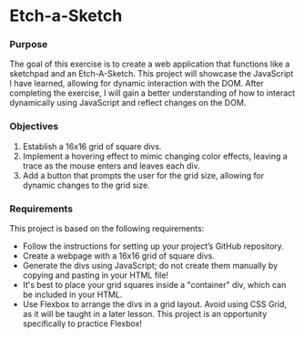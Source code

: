 # Etch-a-Sketch

### Purpose
The goal of this exercise is to create a web application that functions like a sketchpad and an Etch-A-Sketch. This project will showcase the JavaScript I have learned, allowing for dynamic interaction with the DOM. After completing the exercise, I will gain a better understanding of how to interact dynamically using JavaScript and reflect changes on the DOM.

### Objectives
1. Establish a 16x16 grid of square divs.
2. Implement a hovering effect to mimic changing color effects, leaving a trace as the mouse enters and leaves each div.
3. Add a button that prompts the user for the grid size, allowing for dynamic changes to the grid size.

### Requirements
This project is based on the following requirements:

-  Follow the instructions for setting up your project’s GitHub repository.
-  Create a webpage with a 16x16 grid of square divs.
-  Generate the divs using JavaScript; do not create them manually by copying and pasting in your HTML file!
-  It's best to place your grid squares inside a "container" div, which can be included in your HTML.
-  Use Flexbox to arrange the divs in a grid layout. Avoid using CSS Grid, as it will be taught in a later lesson. This project is an opportunity specifically to practice Flexbox!
